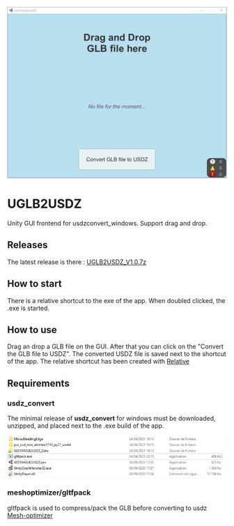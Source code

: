 ![App Screenshot](./Documentation/screenshot.jpg "")

# UGLB2USDZ
Unity GUI frontend for usdzconvert_windows. Support drag and drop.

## Releases
The latest release is there : [UGLB2USDZ_V1.0.7z](https://github.com/Pseudopode/UGLB2USDZ/releases/download/V1.0/UGLB2USDZ_V1.0.7z)

## How to start
There is a relative shortcut to the exe of the app. When doubled clicked, the .exe is started.


## How to use
Drag an drop a GLB file on the GUI. After that you can click on the "Convert the GLB file to USDZ".
The converted USDZ file is saved next to the shortcut of the app.
The relative shortcut has been created with [Relative](http://www.csparks.com/Relative/index.html)

## Requirements
### usdz_convert
The minimal release of **usdz_convert** for windows must be downloaded, unzipped, and placed next to the .exe build of the app.

![usdz_convert](./Documentation/usdz_converter.jpg "")

### meshoptimizer/gltfpack
gltfpack is used to compress/pack the GLB before converting to usdz [Mesh-optimizer](https://github.com/zeux/meshoptimizer)